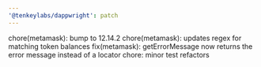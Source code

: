 ```yaml
---
'@tenkeylabs/dappwright': patch
---
```


chore(metamask): bump to 12.14.2
chore(metamask): updates regex for matching token balances
fix(metamask): getErrorMessage now returns the error message instead of a locator
chore: minor test refactors

